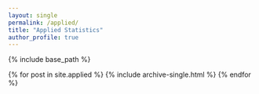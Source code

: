 ```yaml
---
layout: single
permalink: /applied/
title: "Applied Statistics"
author_profile: true
---
```


{% include base_path %}


{% for post in site.applied %}
  {% include archive-single.html %}
{% endfor %}
